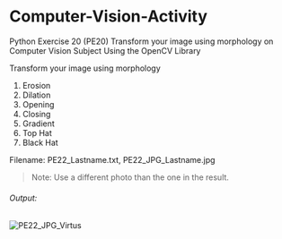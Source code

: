 # Computer-Vision-Activity
Python Exercise 20 (PE20) Transform your image using morphology on Computer Vision Subject Using the OpenCV Library

Transform your image using morphology

1. Erosion
2. Dilation
3. Opening
4. Closing
5. Gradient
6. Top Hat
7. Black Hat

Filename: PE22_Lastname.txt, PE22_JPG_Lastname.jpg

> Note: Use a different photo than the one in the result.

###### Output:
![PE22_JPG_Virtus](https://user-images.githubusercontent.com/83077353/165297224-00908413-c63e-48dd-b43c-d35380a89b25.jpg)
